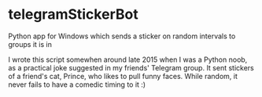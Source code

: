 # telegramStickerBot
Python app for Windows which sends a sticker on random intervals to groups it is in

I wrote this script somewhen around late 2015 when I was a Python noob, as a practical joke suggested in my friends' Telegram group.
It sent stickers of a friend's cat, Prince, who likes to pull funny faces. While random, it never fails to have a comedic timing to it :)
